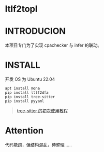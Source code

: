 # ltlf2topl

# INTRODUCION

本项目专门为了实现 cpachecker 与 infer 的联动。

# INSTALL

开发 OS 为 Ubuntu 22.04

```shell
apt install mona
pip install ltlf2dfa
pip install tree-sitter
pip install pyyaml
```

> <a href="https://blog.csdn.net/sluck_0430/article/details/134194493?ops_request_misc=&request_id=&biz_id=102&utm_term=treesitter%E6%95%99%E7%A8%8B&utm_medium=distribute.pc_search_result.none-task-blog-2~all~sobaiduweb~default-0-134194493.142^v96^pc_search_result_base9&spm=1018.2226.3001.4187">tree-sitter 的初次使用教程</a>

# Attention

代码能跑，但结构混乱，待整理......
